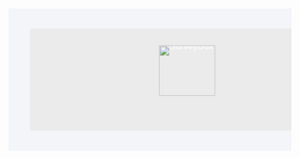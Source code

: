 <!doctype html>
<html>
<head>
    <meta name="viewport" content="width=device-width"/>
    <meta http-equiv="Content-Type" content="text/html; charset=UTF-8"/>
    <title>Simple Transactional Email</title>
</head>
<body>
<div
        style="
          background-color: #f3f5f9;
          color: #383f50;
          font-family: sans-serif;
          font-size: 14px;
          line-height: 1.4;
          margin: 0;
          padding: 0;
        "
>
    <table
            border="0"
            cellpadding="0"
            cellspacing="0"
            style="border-collapse: separate"
            bgcolor="#f3f5f9"
            width="100%"
    >
        <tbody>
        <tr>
            <td style="font-family: sans-serif; font-size: 14px" valign="top">
                &nbsp;
            </td>
            <td
                    style="
                  display: block;
                  font-family: sans-serif;
                  font-size: 14px;
                  margin: 0 auto !important;
                  max-width: 580px;
                  padding: 10px;
                "
                    width="580"
                    valign="top"
            >
                <div
                        style="
                    box-sizing: border-box;
                    display: block;
                    margin: 0 auto;
                    max-width: 580px;
                    padding: 10px;
                  "
                >
                    <table
                            border="0"
                            cellpadding="0"
                            cellspacing="0"
                            style="
                      background: #fff;
                      border-collapse: separate;
                      border-radius: 3px;
                    "
                            width="100%"
                    >
                        <tbody>
                        <tr>
                            <td
                                    style="
                            border-radius: 3px 3px 0 0;
                            color: #fff;
                            font-family: sans-serif;
                            font-size: 16px;
                            font-weight: 500;
                            line-height: 0;
                            padding: 30px;
                          "
                                    bgcolor="#ebebec"
                                    valign="top"
                                    align="center"
                            >
                                <img
                                        src="https://surveybox-ui-git-dev-surveybox.vercel.app/surveybox-logo.png"
                                        alt="SurveyBox"
                                        width="100"
                                        height="90"
                                        style="border: none; max-width: 100%"
                                        class="CToWUd a6T"
                                        data-bit="iit"
                                        tabindex="0"
                                />
                                <div
                                        style="opacity: 0.01; left: 599.487px; top: 51px"
                                >
                                    <div
                                            role="button"
                                            tabindex="0"
                                            aria-label="Download attachment "
                                            jslog="91252; u014N:cOuCgd,Kr2w4b,xr6bB; 4:WyIjbXNnLWY6MTc2Njk2OTc4MTAwNTAwMTYyNSIsbnVsbCxbXV0."
                                            data-tooltip-class="a1V"
                                            data-tooltip="Download"
                                    >

                                    </div>
                                </div>
                            </td>
                        </tr>
                        <tr>
                            <td
                                    style="
                            box-sizing: border-box;
                            font-family: sans-serif;
                            font-size: 14px;
                            padding: 40px;
                          "
                                    valign="top"
                            >
                                <table
                                        border="0"
                                        cellpadding="0"
                                        cellspacing="0"
                                        style="border-collapse: separate"
                                        width="100%"
                                >
                                    <tbody>
                                    <tr>
                                        <td
                                                style="
                                    font-family: sans-serif;
                                    font-size: 14px;
                                  "
                                                valign="top"
                                        >
                                            <p
                                                    style="
                                      font-family: sans-serif;
                                      font-size: 18px;
                                      font-weight: bold;
                                      margin: 0;
                                      margin-bottom: 15px;
                                    "
                                            >
                                                Hello <span th:text="${data.firstName}"></span> &nbsp; <span
                                                    th:text="${data.lastName}"></span>
                                            </p>
                                            <p
                                                    style="
                                      font-family: sans-serif;
                                      font-size: 14px;
                                      font-weight: normal;
                                      margin: 0;
                                      margin-bottom: 15px;
                                    "
                                            >
                                                You've entered
                                                <strong
                                                ><a
                                                        th:text="${data.email}"
                                                        href="#"
                                                        target="_blank"
                                                >Email</a
                                                ></strong
                                                >
                                                as the contact email address for
                                                SurveyBox. Help us secure your account by
                                                verifying this address. Just click the
                                                button below and sign in using your
                                                SurveyBox password.
                                            </p>
                                        </td>
                                    </tr>
                                    <tr>
                                        <td
                                                style="
                                    font-family: sans-serif;
                                    font-size: 14px;
                                  "
                                                valign="top"
                                        >
                                            <table
                                                    class="m_2844503864481953822btn-primary"
                                                    border="0"
                                                    cellpadding="0"
                                                    cellspacing="0"
                                                    style="
                                      border-collapse: separate;
                                      box-sizing: border-box;
                                    "
                                                    width="100%"
                                            >
                                                <tbody>
                                                <tr>
                                                    <td
                                                            align="center"
                                                            style="
                                            font-family: sans-serif;
                                            font-size: 14px;
                                            padding-bottom: 15px;
                                          "
                                                            valign="top"
                                                    >
                                                        <table
                                                                border="0"
                                                                cellpadding="0"
                                                                cellspacing="0"
                                                                style="border-collapse: separate"
                                                                width="auto"
                                                        >
                                                            <tbody>
                                                            <tr>
                                                                <td
                                                                        style="
                                                    border-radius: 5px;
                                                    font-family: sans-serif;
                                                    font-size: 14px;
                                                  "
                                                                        bgcolor="#5bc84d"
                                                                        valign="top"
                                                                        align="center"
                                                                >
                                                                    <a
                                                                            title="Verify your email address"
                                                                            style="
                                                      background-color: #005dc5;
                                                      border: 1px solid #005dc5;
                                                      border-radius: 5px;
                                                      box-sizing: border-box;
                                                      color: #fff;
                                                      display: inline-block;
                                                      font-size: 14px;
                                                      font-weight: bold;
                                                      margin: 0;
                                                      padding: 12px 25px;
                                                      text-decoration: none;
                                                      text-transform: capitalize;
                                                    "
                                                                            th:href="@{${urlVerify}}"
                                                                            target="_blank"
                                                                    >Verify</a
                                                                    >
                                                                </td>
                                                            </tr>
                                                            </tbody>
                                                        </table>
                                                    </td>
                                                </tr>
                                                </tbody>
                                            </table>
                                        </td>
                                    </tr>
                                    <tr>
                                        <td
                                                style="
                                    font-family: sans-serif;
                                    font-size: 14px;
                                  "
                                                valign="top"
                                        >
                                            <p
                                                    style="
                                      color: #97a1b7;
                                      font-family: sans-serif;
                                      font-size: 12px;
                                      font-weight: normal;
                                      line-height: 1.2;
                                      margin: 0;
                                      margin-bottom: 15px;
                                    "
                                            >
                                                You’re receiving this email because you
                                                recently created a new SurveyBox account
                                                or updated your email address. If this
                                                wasn’t you, please ignore this email. Button
                                                not working? Copy the link below and paste
                                                it into your browser:
                                                <strong
                                                ><a
                                                        th:href="@{${urlVerify}}"
                                                        target="_blank"
                                                        th:data-saferedirecturl="@{${urlVerify}}"
                                                        th:text="${urlVerify}"
                                                >Url verify</a
                                                ></strong
                                                >
                                            </p>
                                        </td>
                                    </tr>
                                    </tbody>
                                </table>
                            </td>
                        </tr>
                        </tbody>
                    </table>
                    <div
                            style="
                      clear: both;
                      padding-top: 20px;
                      text-align: center;
                      width: 100%;
                    "
                    >
                        <table
                                border="0"
                                cellpadding="0"
                                cellspacing="0"
                                style="border-collapse: separate"
                                width="100%"
                        >
                            <tbody>
                            <tr>
                                <td
                                        style="
                              color: #999;
                              font-family: sans-serif;
                              font-size: 12px;
                            "
                                        valign="top"
                                        align="center"
                                >
                                    <p
                                            style="
                                color: #999;
                                font-family: sans-serif;
                                font-size: 12px;
                                font-weight: normal;
                                margin: 0;
                                margin-bottom: 15px;
                                text-align: center;
                              "
                                    >
                                        Please do not reply to this message; it was sent
                                        from an unmonitored email address. This message is
                                        a service email from SurveyBox. For questions
                                        or technical assistance please contact us at
                                        <a
                                                href=""
                                                style="
                                  color: #999;
                                  font-size: 12px;
                                  text-align: center;
                                  text-decoration: underline;
                                "
                                                target="_blank"
                                        >support@surveybox.com</a>.
                                    </p>
                                    <p
                                            style="
                                color: #999;
                                font-family: sans-serif;
                                font-size: 12px;
                                font-weight: normal;
                                margin: 0;
                                margin-bottom: 15px;
                                text-align: center;
                              "
                                    >
                                        © 2023 SurveyBox | . All rights reserved.
                                    </p>
                                </td>
                            </tr>
                            </tbody>
                        </table>
                    </div>
                </div>
            </td>
            <td style="font-family: sans-serif; font-size: 14px" valign="top">
                &nbsp;
            </td>
        </tr>
        </tbody>
    </table>
</div>
</body>
</html>
